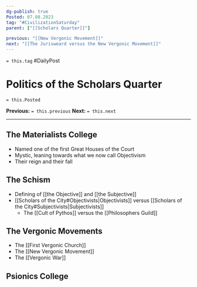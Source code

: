 ```yaml
---
dg-publish: true
Posted: 07.08.2023
tag: "#CivilizationSaturday"
parent: ["[[Scholars Quarter]]"]

previous: "[[New Vergonic Movement]]"
next: "[[The Jurisweard versus the New Vergonic Movement]]"
---
```

`= this.tag` #DailyPost 
# Politics of the Scholars Quarter
`= this.Posted`

**Previous:** `= this.previous`
**Next:** `= this.next`

---

## The Materialists College

- Named one of the first Great Houses of the Court
- Mystic, leaning towards what we now call Objectivism
- Their reign and their fall

## The Schism

- Defining of [[the Objective]] and [[the Subjective]]
- [[Scholars of the City#Objectivists|Objectivists]] versus [[Scholars of the City#Subjectivists|Subjectivists]]
    - The [[Cult of Pythos]] versus the [[Philosophers Guild]]

## The Vergonic Movements

- The [[First Vergonic Church]]
- The [[New Vergonic Movement]]
- The [[Vergonic War]]

## Psionics College
